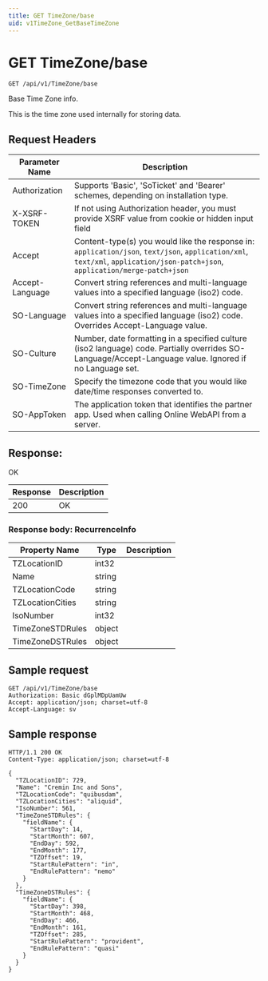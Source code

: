 ```yaml
---
title: GET TimeZone/base
uid: v1TimeZone_GetBaseTimeZone
---
```


# GET TimeZone/base

```http
GET /api/v1/TimeZone/base
```

Base Time Zone info.


This is the time zone used internally for storing data.







## Request Headers

| Parameter Name | Description |
|----------------|-------------|
| Authorization  | Supports 'Basic', 'SoTicket' and 'Bearer' schemes, depending on installation type. |
| X-XSRF-TOKEN   | If not using Authorization header, you must provide XSRF value from cookie or hidden input field |
| Accept         | Content-type(s) you would like the response in: `application/json`, `text/json`, `application/xml`, `text/xml`, `application/json-patch+json`, `application/merge-patch+json` |
| Accept-Language | Convert string references and multi-language values into a specified language (iso2) code. |
| SO-Language | Convert string references and multi-language values into a specified language (iso2) code. Overrides Accept-Language value. |
| SO-Culture | Number, date formatting in a specified culture (iso2 language) code. Partially overrides SO-Language/Accept-Language value. Ignored if no Language set. |
| SO-TimeZone | Specify the timezone code that you would like date/time responses converted to. |
| SO-AppToken | The application token that identifies the partner app. Used when calling Online WebAPI from a server. |


## Response:

OK

| Response | Description |
|----------------|-------------|
| 200 | OK |

### Response body: RecurrenceInfo

| Property Name | Type |  Description |
|----------------|------|--------------|
| TZLocationID | int32 |  |
| Name | string |  |
| TZLocationCode | string |  |
| TZLocationCities | string |  |
| IsoNumber | int32 |  |
| TimeZoneSTDRules | object |  |
| TimeZoneDSTRules | object |  |

## Sample request

```http!
GET /api/v1/TimeZone/base
Authorization: Basic dGplMDpUamUw
Accept: application/json; charset=utf-8
Accept-Language: sv
```

## Sample response

```http_
HTTP/1.1 200 OK
Content-Type: application/json; charset=utf-8

{
  "TZLocationID": 729,
  "Name": "Cremin Inc and Sons",
  "TZLocationCode": "quibusdam",
  "TZLocationCities": "aliquid",
  "IsoNumber": 561,
  "TimeZoneSTDRules": {
    "fieldName": {
      "StartDay": 14,
      "StartMonth": 607,
      "EndDay": 592,
      "EndMonth": 177,
      "TZOffset": 19,
      "StartRulePattern": "in",
      "EndRulePattern": "nemo"
    }
  },
  "TimeZoneDSTRules": {
    "fieldName": {
      "StartDay": 398,
      "StartMonth": 468,
      "EndDay": 466,
      "EndMonth": 161,
      "TZOffset": 285,
      "StartRulePattern": "provident",
      "EndRulePattern": "quasi"
    }
  }
}
```